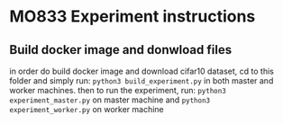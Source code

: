 # MO833 Experiment instructions
## Build docker image and donwload files
in order do build docker image and download cifar10 dataset, cd to this folder and simply run:
`python3 build_experiment.py`
in both master and worker machines. then to run the experiment, run:
`python3 experiment_master.py`
on master machine and
`python3 experiment_worker.py`
on worker machine
